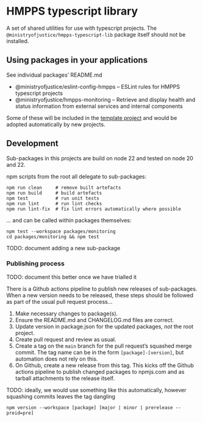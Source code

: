 # HMPPS typescript library

A set of shared utilities for use with typescript projects.
The `@ministryofjustice/hmpps-typescript-lib` package itself should not be installed.

## Using packages in your applications

See individual packages’ README.md

- @ministryofjustice/eslint-config-hmpps – ESLint rules for HMPPS typescript projects
- @ministryofjustice/hmpps-monitoring – Retrieve and display health and status information from external services and internal components

Some of these will be included in the [template project](https://github.com/ministryofjustice/hmpps-template-typescript)
and would be adopted automatically by new projects.

## Development

Sub-packages in this projects are build on node 22 and tested on node 20 and 22.

npm scripts from the root all delegate to sub-packages:

```shell
npm run clean     # remove built artefacts
npm run build     # build artefacts
npm test          # run unit tests
npm run lint      # run lint checks
npm run lint-fix  # fix lint errors automatically where possible
```

… and can be called within packages themselves:

```shell
npm test --workspace packages/monitoring
cd packages/monitoring && npm test
```

TODO: document adding a new sub-package

### Publishing process

TODO: document this better once we have trialled it

There is a Github actions pipeline to publish new releases of sub-packages.
When a new version needs to be released, these steps should be followed as part of the usual pull request process…

1) Make necessary changes to package(s).
2) Ensure the README.md and CHANGELOG.md files are correct.
3) Update version in package.json for the updated packages, _not_ the root project.
4) Create pull request and review as usual.
5) Create a tag on the `main` branch for the pull request’s squashed merge commit.
   The tag name can be in the form `[package]-[version]`, but automation does not rely on this.
6) On Github, create a new release from this tag. This kicks off the Github actions pipeline to publish changed packages
   to npmjs.com and as tarball attachments to the release itself.

TODO: ideally, we would use something like this automatically, however squashing commits leaves the tag dangling
```shell
npm version --workspace [package] [major | minor | prerelease --preid=pre]
```
